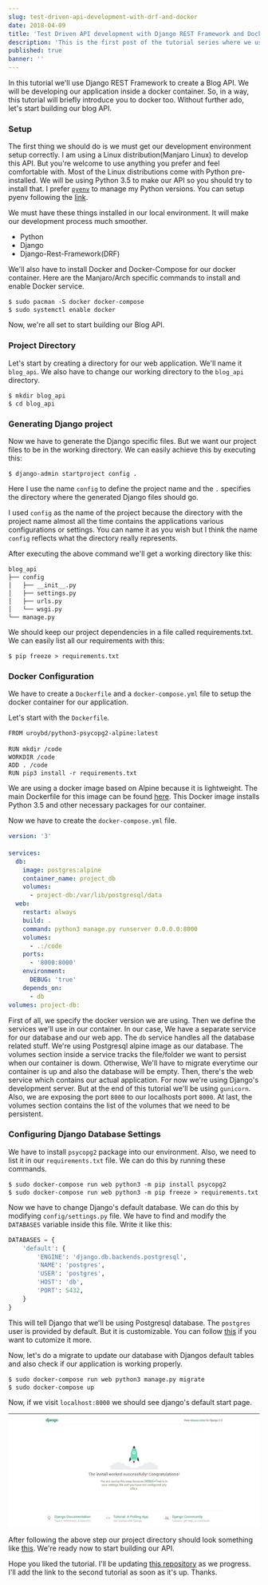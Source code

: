 ```yaml
---
slug: test-driven-api-development-with-drf-and-docker
date: 2018-04-09
title: 'Test Driven API development with Django REST Framework and Docker #1'
description: 'This is the first post of the tutorial series where we use Test Driven Development to create an API using Django REST Framework and Docker'
published: true
banner: ''
---
```


<p class="lead">
	In this tutorial we'll use Django REST Framework to create a Blog API.
  We will be developing our application inside a docker container.
  So, in a way, this tutorial will briefly introduce you to docker too.
	Without further ado, let's start building our blog API.
</p>

### Setup

The first thing we should do is we must get our development environment setup correctly. I am using
a Linux distribution(Manjaro Linux) to develop this API. But you're welcome to use anything you prefer
and feel comfortable with.
Most of the Linux distributions come with Python pre-installed. We will be using Python 3.5 to make
our API so you should try to install that. I prefer [`pyenv`](https://github.com/pyenv/pyenv) to manage my Python versions.
You can setup pyenv following the [link](https://github.com/pyenv/pyenv).

We must have these things installed in our local environment. It will make our development process
much smoother.

- Python
- Django
- Django-Rest-Framework(DRF)

We'll also have to install Docker and Docker-Compose for our docker container. Here are the Manjaro/Arch specific commands to
install and enable Docker service.

```shell
$ sudo pacman -S docker docker-compose
$ sudo systemctl enable docker
```

Now, we're all set to start building our Blog API.

### Project Directory

Let's start by creating a directory for our web application. We'll name it `blog_api`. We also have to change our
working directory to the `blog_api` directory.

```shell
$ mkdir blog_api
$ cd blog_api
```

### Generating Django project

Now we have to generate the Django specific files. But we want our project files to be in the working directory.
We can easily achieve this by executing this:

```shell
$ django-admin startproject config .
```

Here I use the name `config` to define the project name and the `.` specifies the directory where the generated Django files
should go.

I used `config` as the name of the project because the directory with the project name almost all the time contains the
applications various configurations or settings. You can name it as you wish but I think the name `config` reflects what
the directory really represents.

After executing the above command we'll get a working directory like this:

```
blog_api
├── config
│   ├── __init__.py
│   ├── settings.py
│   ├── urls.py
│   └── wsgi.py
└── manage.py
```

We should keep our project dependencies in a file called requirements.txt. We can easily list all our requirements with this:

```shell
$ pip freeze > requirements.txt
```

### Docker Configuration

We have to create a `Dockerfile` and a `docker-compose.yml` file to setup the docker container for
our application.

Let's start with the `Dockerfile`.

```
FROM uroybd/python3-psycopg2-alpine:latest

RUN mkdir /code
WORKDIR /code
ADD . /code
RUN pip3 install -r requirements.txt
```

We are using a docker image based on Alpine because it is lightweight. The main Dockerfile for this image
can be found [here](https://hub.docker.com/r/uroybd/python3-psycopg2-alpine/). This Docker image installs
Python 3.5 and other necessary packages for our container.

Now we have to create the `docker-compose.yml` file.

```yaml
version: '3'

services:
  db:
    image: postgres:alpine
    container_name: project_db
    volumes:
      - project-db:/var/lib/postgresql/data
  web:
    restart: always
    build: .
    command: python3 manage.py runserver 0.0.0.0:8000
    volumes:
      - .:/code
    ports:
      - '8000:8000'
    environment:
      DEBUG: 'true'
    depends_on:
      - db
volumes: project-db:
```

First of all, we specify the docker version we are using. Then we define the services we'll use in our container.
In our case, We have a separate service for our database and our web app. The `db` service handles all the
database related stuff. We're using Postgresql alpine image as our database. The volumes section inside a service
tracks the file/folder we want to persist when our container is down. Otherwise, We'll have to migrate everytime our
container is up and also the database will be empty. Then, there's the web service which contains our actual application.
For now we're using Django's development server. But at the end of this tutorial we'll be using `gunicorn`. Also, we
are exposing the port `8000` to our localhosts port `8000`. At last, the volumes section contains the list of the volumes
that we need to be persistent.

### Configuring Django Database Settings

We have to install `psycopg2` package into our environment. Also, we need to list it in our `requirements.txt` file.
We can do this by running these commands.

```shell
$ sudo docker-compose run web python3 -m pip install psycopg2
$ sudo docker-compose run web python3 -m pip freeze > requirements.txt
```

Now we have to change Django's default database. We can do this by modifying `config/settings.py` file. We have to find
and modify the `DATABASES` variable inside this file. Write it like this:

```python
DATABASES = {
    'default': {
        'ENGINE': 'django.db.backends.postgresql',
        'NAME': 'postgres',
        'USER': 'postgres',
        'HOST': 'db',
        'PORT': 5432,
    }
}
```

This will tell Django that we'll be using Postgresql database. The `postgres` user is provided by default. But it is
customizable. You can follow [this](https://store.docker.com/images/postgres) if you want to cutomize it more.

Now, let's do a migrate to update our database with Djangos default tables and also check if our application is working
properly.

```shell
$ sudo docker-compose run web python3 manage.py migrate
$ sudo docker-compose up
```

Now, if we visit `localhost:8000` we should see django's default start page.

![Django default homepage](./django-homepage.jpeg 'Django default homepage')

After following the above step our project directory should look something like [this](https://github.com/shakib609/blog_api/tree/30985db648f64dd03bb95b9d02c42091d3d58953). We're ready now to start building our API.

Hope you liked the tutorial. I'll be updating [this repository]() as we progress. I'll add the link to the second tutorial
as soon as it's up. Thanks.
